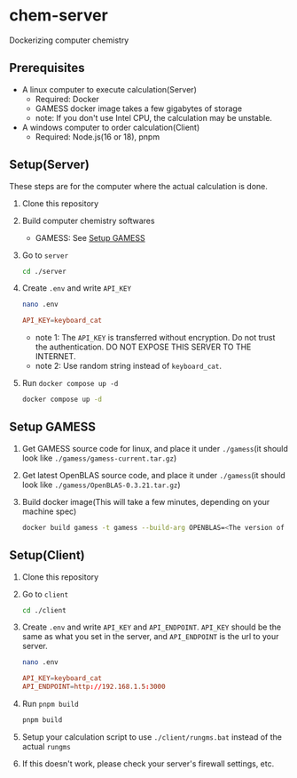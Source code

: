# chem-server

Dockerizing computer chemistry

## Prerequisites

- A linux computer to execute calculation(Server)
  - Required: Docker
  - GAMESS docker image takes a few gigabytes of storage
  - note: If you don't use Intel CPU, the calculation may be unstable.
- A windows computer to order calculation(Client)
  - Required: Node.js(16 or 18), pnpm

## Setup(Server)

These steps are for the computer where the actual calculation is done.

1. Clone this repository
1. Build computer chemistry softwares
   - GAMESS: See [Setup GAMESS](#setup-gamess)
1. Go to `server`

   ```bash
   cd ./server
   ```

1. Create `.env` and write `API_KEY`

   ```bash
   nano .env
   ```

   ```conf
   API_KEY=keyboard_cat
   ```

   - note 1: The `API_KEY` is transferred without encryption. Do not trust the authentication. DO NOT EXPOSE THIS SERVER TO THE INTERNET.
   - note 2: Use random string instead of `keyboard_cat`.

1. Run `docker compose up -d`

   ```bash
   docker compose up -d
   ```

## Setup GAMESS

1. Get GAMESS source code for linux, and place it under `./gamess`(it should look like `./gamess/gamess-current.tar.gz`)
1. Get latest OpenBLAS source code, and place it under `./gamess`(it should look like `./gamess/OpenBLAS-0.3.21.tar.gz`)
1. Build docker image(This will take a few minutes, depending on your machine spec)

   ```bash
   docker build gamess -t gamess --build-arg OPENBLAS=<The version of OpenBLAS you want to use(for example, 0.3.21)>
   ```

## Setup(Client)

1. Clone this repository
1. Go to `client`

   ```bash
   cd ./client
   ```

1. Create `.env` and write `API_KEY` and `API_ENDPOINT`.
   `API_KEY` should be the same as what you set in the server,
   and `API_ENDPOINT` is the url to your server.

   ```bash
   nano .env
   ```

   ```conf
   API_KEY=keyboard_cat
   API_ENDPOINT=http://192.168.1.5:3000
   ```

1. Run `pnpm build`

   ```bash
   pnpm build
   ```

1. Setup your calculation script to use `./client/rungms.bat` instead of the actual `rungms`
1. If this doesn't work, please check your server's firewall settings, etc.
